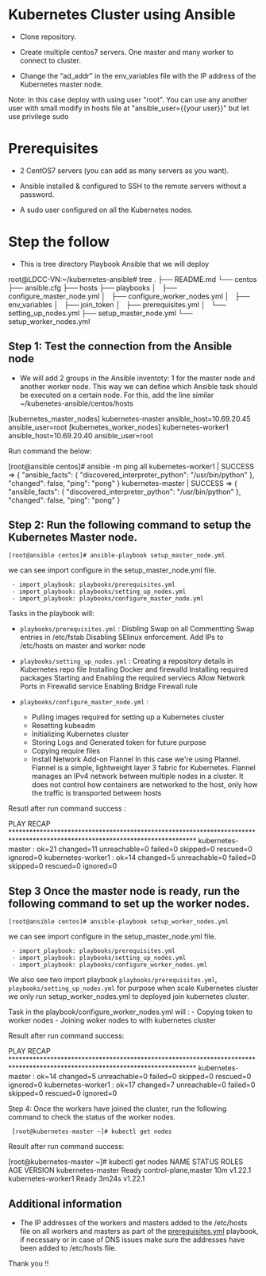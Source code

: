 # Kubernetes Cluster using Ansible

- Clone repository.

- Create multiple centos7 servers. One master and many worker to connect to cluster.

- Change the “ad_addr” in the env_variables file with the IP address of the Kubernetes master node.

Note: In this case deploy with using user "root". You can use any another user with small modify in hosts file at "ansible_user={{your user}}" but let use privilege sudo


# Prerequisites

- 2 CentOS7 servers (you can add as many servers as you want). 

- Ansible installed & configured to SSH to the remote servers without a password.

- A sudo user configured on all the Kubernetes nodes.

# Step the follow

- This is tree directory Playbook Ansible that we will deploy

root@LDCC-VN:~/kubernetes-ansible# tree
.
├── README.md
└── centos
    ├── ansible.cfg
    ├── hosts
    ├── playbooks
    │   ├── configure_master_node.yml
    │   ├── configure_worker_nodes.yml
    │   ├── env_variables
    │   ├── join_token
    │   ├── prerequisites.yml
    │   └── setting_up_nodes.yml
    ├── setup_master_node.yml
    └── setup_worker_nodes.yml
    
## Step 1: Test the connection from the Ansible node

- We will add 2 groups in the Ansible inventoty: 1 for the master node and another worker node. This way we can define which Ansible task should be executed on a certain node. For this, add the line similar ~/kubenetes-ansible/centos/hosts   

[kubernetes_master_nodes]
kubernetes-master ansible_host=10.69.20.45 ansible_user=root
[kubernetes_worker_nodes]
kubernetes-worker1 ansible_host=10.69.20.40 ansible_user=root

Run command  the below:

[root@ansible centos]# ansible -m ping all
kubernetes-worker1 | SUCCESS => {
    "ansible_facts": {
        "discovered_interpreter_python": "/usr/bin/python"
    },
    "changed": false,
    "ping": "pong"
}
kubernetes-master | SUCCESS => {
    "ansible_facts": {
        "discovered_interpreter_python": "/usr/bin/python"
    },
    "changed": false,
    "ping": "pong"
}

## Step 2: Run the following command to setup the Kubernetes Master node.

    [root@ansible centos]# ansible-playbook setup_master_node.yml

we can see import configure in the setup_master_node.yml file.
     
     - import_playbook: playbooks/prerequisites.yml
     - import_playbook: playbooks/setting_up_nodes.yml
     - import_playbook: playbooks/configure_master_node.yml

Tasks in the playbook will:
  - `playbooks/prerequisites.yml` :
      Disbling Swap on all
      Commentting Swap entries in /etc/fstab 
      Disabling SElinux enforcement.
      Add IPs to /etc/hosts on master and worker node

  - `playbooks/setting_up_nodes.yml`  :
      Creating a repository details in Kubernetes repo file
      Installing Docker and firewalld
      Installing required packages
      Starting and Enabling the required serviecs
      Allow Network Ports in Firewalld service
      Enabling Bridge Firewall rule

  - `playbooks/configure_master_node.yml` :
     - Pulling images required for setting up a Kubernetes cluster
     - Resetting kubeadm
     - Initializing Kubernetes cluster
     - Storing Logs and Generated token for future purpose
     - Copying require files
     - Install Network Add-on Flannel
     In this case we're using Plannel. Flannel is a simple, lightweight layer 3 fabric for Kubernetes. Flannel manages an IPv4 network between multiple nodes in a cluster. It does not control how containers are networked to the host, only how the traffic is transported between hosts  

Resutl after run command success :

PLAY RECAP *****************************************************************************************************************************
kubernetes-master          : ok=21   changed=11   unreachable=0    failed=0    skipped=0    rescued=0    ignored=0
kubernetes-worker1         : ok=14   changed=5    unreachable=0    failed=0    skipped=0    rescued=0    ignored=0


## Step 3 Once the master node is ready, run the following command to set up the worker nodes.

    [root@ansible centos]# ansible-playbook setup_worker_nodes.yml

we can see import configure in the setup_master_node.yml file.

     - import_playbook: playbooks/prerequisites.yml
     - import_playbook: playbooks/setting_up_nodes.yml
     - import_playbook: playbooks/configure_worker_nodes.yml

We also see two import playbook `playbooks/prerequisites.yml`, `playbooks/setting_up_nodes.yml` for purpose when scale Kubernetes cluster we only run setup_worker_nodes.yml to deployed join kubernetes cluster.

Task in the playbook/configure_worker_nodes.yml will :
     - Copying token to worker nodes
     - Joining woker nodes to with kubernetes cluster

Result after run command success:

PLAY RECAP *****************************************************************************************************************************
kubernetes-master          : ok=14   changed=5    unreachable=0    failed=0    skipped=0    rescued=0    ignored=0
kubernetes-worker1         : ok=17   changed=7    unreachable=0    failed=0    skipped=0    rescued=0    ignored=0

Step 4: Once the workers have joined the cluster, run the following command to check the status of the worker nodes.

     [root@kubernetes-master ~]# kubectl get nodes

Result after run command success:

[root@kubernetes-master ~]# kubectl get nodes
NAME                 STATUS   ROLES                  AGE     VERSION
kubernetes-master    Ready    control-plane,master   10m     v1.22.1
kubernetes-worker1   Ready    <none>                 3m24s   v1.22.1


## Additional information
* The IP addresses of the workers and masters added to the /etc/hosts file on all workers and masters as part of the [prerequisites.yml](centos/playbooks/prerequisites.yml) playbook,
if necessary or in case of DNS issues make sure the addresses have been added to /etc/hosts file.
  
Thank you !! 

